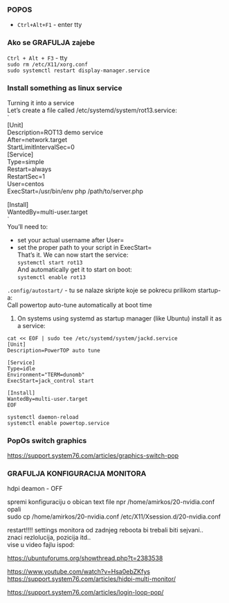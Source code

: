 ### POPOS    
- `Ctrl+Alt+F1` - enter tty    
    
### Ako se GRAFULJA zajebe    
`Ctrl + Alt + F3` - tty    
`sudo rm /etc/X11/xorg.conf`    
`sudo systemctl restart display-manager.service`    
    
### Install something as linux service    
    
Turning it into a service    
Let’s create a file called /etc/systemd/system/rot13.service:    
`    
[Unit]    
Description=ROT13 demo service    
After=network.target    
StartLimitIntervalSec=0    
[Service]    
Type=simple    
Restart=always    
RestartSec=1    
User=centos  
ExecStart=/usr/bin/env php /path/to/server.php  
  
[Install]  
WantedBy=multi-user.target  
`  
You’ll need to:  
- set your actual username after User=  
- set the proper path to your script in ExecStart=  
That’s it. We can now start the service:  
 `systemctl start rot13`  
And automatically get it to start on boot:  
`systemctl enable rot13`  
  
`.config/autostart/` - tu se nalaze skripte koje se pokrecu prilikom startup-a:  
Call powertop auto-tune automatically at boot time  
1. On systems using systemd as startup manager (like Ubuntu) install it as a service:  
```  
cat << EOF | sudo tee /etc/systemd/system/jackd.service  
[Unit]  
Description=PowerTOP auto tune  
  
[Service]  
Type=idle  
Environment="TERM=dunomb"  
ExecStart=jack_control start  
  
[Install]  
WantedBy=multi-user.target  
EOF  
```  
`systemctl daemon-reload`  
`systemctl enable powertop.service`  
  
### PopOs switch graphics  
https://support.system76.com/articles/graphics-switch-pop  
  
### GRAFULJA KONFIGURACIJA MONITORA  
  
hdpi deamon - OFF  
  
spremi konfiguraciju o obican text file  npr /home/amirkos/20-nvidia.conf  
opali   
 sudo cp /home/amirkos/20-nvidia.conf /etc/X11/Xsession.d/20-nvidia.conf  
  
restart!!!! settings monitora od zadnjeg reboota bi trebali biti sejvani..  
znaci rezlolucija, pozicija itd..  
vise u video fajlu ispod:  
  
https://ubuntuforums.org/showthread.php?t=2383538  
  
https://www.youtube.com/watch?v=Hsa0ebZKfys  
https://support.system76.com/articles/hidpi-multi-monitor/  
  
https://support.system76.com/articles/login-loop-pop/  
